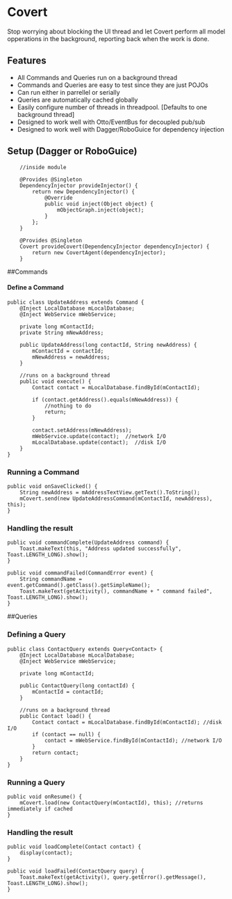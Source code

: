 Covert
===========

Stop worrying about blocking the UI thread and let Covert perform all model opperations in the background, reporting back when the work is done.


## Features
* All Commands and Queries run on a background thread
* Commands and Queries are easy to test since they are just POJOs
* Can run either in parrellel or serially 
* Queries are automatically cached globally
* Easily configure number of threads in threadpool.  [Defaults to one background thread]
* Designed to work well with Otto/EventBus for decoupled pub/sub
* Designed to work well with Dagger/RoboGuice for dependency injection


## Setup (Dagger or RoboGuice)
```
    //inside module
    
    @Provides @Singleton
    DependencyInjector provideInjector() {
        return new DependencyInjector() {
            @Override
            public void inject(Object object) {
                mObjectGraph.inject(object);
            }
        };
    }

    @Provides @Singleton
    Covert provideCovert(DependencyInjector dependencyInjector) {
        return new CovertAgent(dependencyInjector);
    }

```

##Commands
#### Define a Command
```
public class UpdateAddress extends Command {
    @Inject LocalDatabase mLocalDatabase;
    @Inject WebService mWebService;
    
    private long mContactId;
    private String mNewAddress;

	public UpdateAddress(long contactId, String newAddress) {
		mContactId = contactId;
		mNewAddress = newAddress;
	}

	//runs on a background thread
    public void execute() {  
        Contact contact = mLocalDatabase.findById(mContactId);

		if (contact.getAddress().equals(mNewAddress)) {
			//nothing to do
			return;
		}
		
		contact.setAddress(mNewAddress);
		mWebService.update(contact);  //network I/O
		mLocalDatabase.update(contact);  //disk I/O
    }
}
```

### Running a Command
```
public void onSaveClicked() {
	String newAddress = mAddressTextView.getText().ToString();
	mCovert.send(new UpdateAddressCommand(mContactId, newAddress), this);
}
```

### Handling the result
```
public void commandComplete(UpdateAddress command) {
	Toast.makeText(this, "Address updated successfully", Toast.LENGTH_LONG).show();
}

public void commandFailed(CommandError event) {
    String commandName = event.getCommand().getClass().getSimpleName();
    Toast.makeText(getActivity(), commandName + " command failed", Toast.LENGTH_LONG).show();
}
```

##Queries
### Defining a Query
```
public class ContactQuery extends Query<Contact> {
    @Inject LocalDatabase mLocalDatabase;
    @Inject WebService mWebService;
    
    private long mContactId;

	public ContactQuery(long contactId) {
		mContactId = contactId;
	}

	//runs on a background thread
    public Contact load() {  
        Contact contact = mLocalDatabase.findById(mContactId); //disk I/O
		if (contact == null) {			
			contact = mWebService.findById(mContactId); //network I/O
		}		
		return contact;
    }
}
```

### Running a Query
```
public void onResume() {
	mCovert.load(new ContactQuery(mContactId), this); //returns immediately if cached
}
```

### Handling the result
```
public void loadComplete(Contact contact) {
	display(contact);
}

public void loadFailed(ContactQuery query) {
    Toast.makeText(getActivity(), query.getError().getMessage(), Toast.LENGTH_LONG).show();
}
```